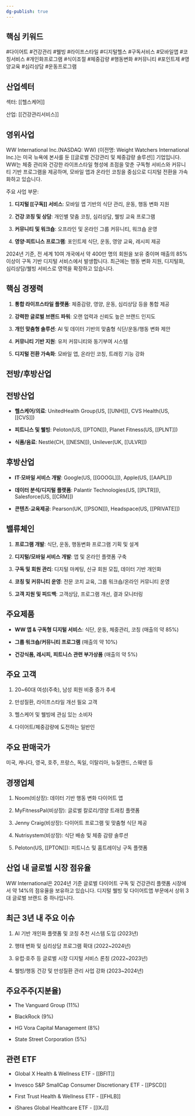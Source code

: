 ```yaml
---
dg-publish: true
---
```

## 핵심 키워드

#다이어트 #건강관리 #웰빙 #라이프스타일 #디지털헬스 #구독서비스 #모바일앱 #코칭서비스 #개인화프로그램 #식이조절 #체중감량 #행동변화 #커뮤니티 #포인트제 #영양교육 #심리상담 #운동프로그램

## 산업섹터

섹터: [[헬스케어]]

산업: [[건강관리서비스]]

## 영위사업

WW International Inc.(NASDAQ: WW) (이전명: Weight Watchers International Inc.)는 미국 뉴욕에 본사를 둔 [[글로벌 건강관리 및 체중감량 솔루션]] 기업입니다. WW는 체중 관리와 건강한 라이프스타일 형성에 초점을 맞춘 구독형 서비스와 커뮤니티 기반 프로그램을 제공하며, 모바일 앱과 온라인 코칭을 중심으로 디지털 전환을 가속화하고 있습니다.

주요 사업 부문:

1. **디지털 [[구독]] 서비스**: 모바일 앱 기반의 식단 관리, 운동, 행동 변화 지원
    
2. **건강 코칭 및 상담**: 개인별 맞춤 코칭, 심리상담, 웰빙 교육 프로그램
    
3. **커뮤니티 및 워크숍**: 오프라인 및 온라인 그룹 커뮤니티, 워크숍 운영
    
4. **영양·피트니스 프로그램**: 포인트제 식단, 운동, 영양 교육, 레시피 제공
    

2024년 기준, 전 세계 10여 개국에서 약 400만 명의 회원을 보유 중이며 매출의 85% 이상이 구독 기반 디지털 서비스에서 발생합니다. 최근에는 행동 변화 지원, 디지털화, 심리상담/웰빙 서비스로 영역을 확장하고 있습니다.

## 핵심 경쟁력

1. **통합 라이프스타일 플랫폼**: 체중감량, 영양, 운동, 심리상담 등을 통합 제공
    
2. **강력한 글로벌 브랜드 파워**: 오랜 업력과 신뢰도 높은 브랜드 인지도
    
3. **개인 맞춤형 솔루션**: AI 및 데이터 기반의 맞춤형 식단/운동/행동 변화 제안
    
4. **커뮤니티 기반 지원**: 유저 커뮤니티와 동기부여 시스템
    
5. **디지털 전환 가속화**: 모바일 앱, 온라인 코칭, 트래킹 기능 강화
    

## 전방/후방산업

## 전방산업

- **헬스케어/의료**: UnitedHealth Group(US, [[UNH]]), CVS Health(US, [[CVS]])
    
- **피트니스 및 웰빙**: Peloton(US, [[PTON]]), Planet Fitness(US, [[PLNT]])
    
- **식품/음료**: Nestlé(CH, [[NESN]]), Unilever(UK, [[ULVR]])
    

## 후방산업

- **IT·모바일 서비스 개발**: Google(US, [[GOOGL]]), Apple(US, [[AAPL]])
    
- **데이터 분석/디지털 플랫폼**: Palantir Technologies(US, [[PLTR]]), Salesforce(US, [[CRM]])
    
- **콘텐츠·교육제공**: Pearson(UK, [[PSON]]), Headspace(US, [[PRIVATE]])
    

## 밸류체인

1. **프로그램 개발**: 식단, 운동, 행동변화 프로그램 기획 및 설계
    
2. **디지털/모바일 서비스 개발**: 앱 및 온라인 플랫폼 구축
    
3. **구독 및 회원 관리**: 디지털 마케팅, 신규 회원 모집, 데이터 기반 개인화
    
4. **코칭 및 커뮤니티 운영**: 전문 코치 교육, 그룹 워크숍/온라인 커뮤니티 운영
    
5. **고객 지원 및 피드백**: 고객상담, 프로그램 개선, 결과 모니터링
    

## 주요제품

- **WW 앱 & 구독형 디지털 서비스**: 식단, 운동, 체중관리, 코칭 (매출의 약 85%)
    
- **그룹 워크숍/커뮤니티 프로그램** (매출의 약 10%)
    
- **건강식품, 레시피, 피트니스 관련 부가상품** (매출의 약 5%)
    

## 주요 고객

1. 20~60대 여성(주축), 남성 회원 비중 증가 추세
    
2. 만성질환, 라이프스타일 개선 필요 고객
    
3. 헬스케어 및 웰빙에 관심 있는 소비자
    
4. 다이어트/체중감량에 도전하는 일반인
    

## 주요 판매국가

미국, 캐나다, 영국, 호주, 프랑스, 독일, 이탈리아, 뉴질랜드, 스웨덴 등

## 경쟁업체

1. Noom(비상장): 데이터 기반 행동 변화 다이어트 앱
    
2. MyFitnessPal(비상장): 글로벌 칼로리/영양 트래킹 플랫폼
    
3. Jenny Craig(비상장): 다이어트 프로그램 및 맞춤형 식단 제공
    
4. Nutrisystem(비상장): 식단 배송 및 체중 감량 솔루션
    
5. Peloton(US, [[PTON]]): 피트니스 및 홈트레이닝 구독 플랫폼
    

## 산업 내 글로벌 시장 점유율

WW International은 2024년 기준 글로벌 다이어트 구독 및 건강관리 플랫폼 시장에서 약 14%의 점유율을 보유하고 있습니다. 디지털 웰빙 및 다이어트앱 부문에서 상위 3대 글로벌 브랜드 중 하나입니다.

## 최근 3년 내 주요 이슈

1. AI 기반 개인화 플랫폼 및 코칭 추천 시스템 도입 (2023년)
    
2. 행태 변화 및 심리상담 프로그램 확대 (2022~2024년)
    
3. 유럽·호주 등 글로벌 시장 디지털 서비스 론칭 (2022~2023년)
    
4. 웰빙/행동 건강 및 만성질환 관리 사업 강화 (2023~2024년)
    

## 주요주주(지분율)

- The Vanguard Group (11%)
    
- BlackRock (9%)
    
- HG Vora Capital Management (8%)
    
- State Street Corporation (5%)
    

## 관련 ETF

- Global X Health & Wellness ETF - [[BFIT]]
    
- Invesco S&P SmallCap Consumer Discretionary ETF - [[PSCD]]
    
- First Trust Health & Wellness ETF - [[FHLB]]
    
- iShares Global Healthcare ETF - [[IXJ]]